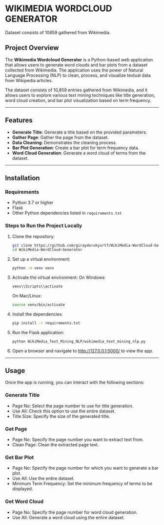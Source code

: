 # WIKIMEDIA WORDCLOUD GENERATOR

Dataset consists of 10859 gathered from Wikimedia.

## Project Overview
The **Wikimedia Wordcloud Generator** is a Python-based web application that allows users to generate word clouds and bar plots from a dataset collected from Wikimedia. The application uses the power of Natural Language Processing (NLP) to clean, process, and visualize textual data from Wikipedia articles.

The dataset consists of 10,859 entries gathered from Wikimedia, and it allows users to explore various text mining techniques like title generation, word cloud creation, and bar plot visualization based on term frequency.

---

## Features

- **Generate Title**: Generate a title based on the provided parameters.
- **Gather Page**: Gather the page from the dataset.
- **Data Cleaning**: Demonstrates the cleaning process.
- **Bar Plot Generation**: Create a bar plot for term frequency data.
- **Word Cloud Generation**: Generate a word cloud of terms from the dataset.

---

## Installation

### Requirements

- Python 3.7 or higher
- Flask
- Other Python dependencies listed in `requirements.txt`

### Steps to Run the Project Locally

1. Clone the repository:
   ```bash
   git clone https://github.com/giraydorukyurt7/WikiMedia-WordCloud-Generator.git
   cd WikiMedia-WordCloud-Generator
   ```
2. Set up a virtual environment:
    ```bash
    python -m venv venv
    ```
3. Activate the virtual environment:
    On Windows:
    ```bash
    venv\\Scripts\\activate
    ```
    On Mac/Linux:
    ```bash
    source venv/bin/activate
    ```
4. Install the dependencies:
    ```bash
    pip install -r requirements.txt
    ```
5. Run the Flask application:
    ```bash
    python WikiMedia_Text_Mining_NLP/wikimedia_text_mining_nlp.py
    ```
6. Open a browser and navigate to http://127.0.0.1:5000/ to view the app.


-----

## Usage
Once the app is running, you can interact with the following sections:

### Generate Title
* Page No: Select the page number to use for title generation.
* Use All: Check this option to use the entire dataset.
* Title Size: Specify the size of the generated title.

### Get Page
* Page No: Specify the page number you want to extract text from.
* Clean Page: Clean the extracted page text.

### Get Bar Plot
* Page No: Specify the page number for which you want to generate a bar plot.
* Use All: Use the entire dataset.
* Minimum Term Frequency: Set the minimum frequency of terms to be displayed.

### Get Word Cloud
* Page No: Specify the page number for word cloud generation.
* Use All: Generate a word cloud using the entire dataset.